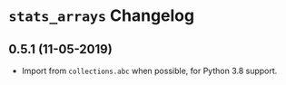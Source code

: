 # `stats_arrays` Changelog

## 0.5.1 (11-05-2019)

* Import from `collections.abc` when possible, for Python 3.8 support.
